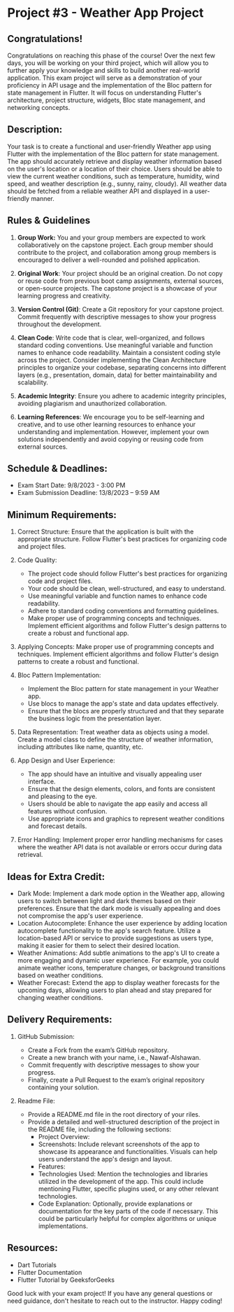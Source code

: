 # Project #3 - Weather App Project

## Congratulations!

Congratulations on reaching this phase of the course! Over the next few days, you will be working on your third project, which will allow you to further apply your knowledge and skills to build another real-world application. This exam project will serve as a demonstration of your proficiency in API usage and the implementation of the Bloc pattern for state management in Flutter. It will focus on understanding Flutter's architecture, project structure, widgets, Bloc state management, and networking concepts.

## Description:

Your task is to create a functional and user-friendly Weather app using Flutter with the implementation of the Bloc pattern for state management. The app should accurately retrieve and display weather information based on the user's location or a location of their choice. Users should be able to view the current weather conditions, such as temperature, humidity, wind speed, and weather description (e.g., sunny, rainy, cloudy). All weather data should be fetched from a reliable weather API and displayed in a user-friendly manner.

## Rules & Guidelines

1. **Group Work:** You and your group members are expected to work collaboratively on the capstone project. Each group member should contribute to the project, and collaboration among group members is encouraged to deliver a well-rounded and polished application.

2. **Original Work**: Your project should be an original creation. Do not copy or reuse code from previous boot camp assignments, external sources, or open-source projects. The capstone project is a showcase of your learning progress and creativity.

3. **Version Control (Git)**: Create a Git repository for your capstone project. Commit frequently with descriptive messages to show your progress throughout the development.

4. **Clean Code**: Write code that is clear, well-organized, and follows standard coding conventions. Use meaningful variable and function names to enhance code readability. Maintain a consistent coding style across the project. Consider implementing the Clean Architecture principles to organize your codebase, separating concerns into different layers (e.g., presentation, domain, data) for better maintainability and scalability.

5. **Academic Integrity**: Ensure you adhere to academic integrity principles, avoiding plagiarism and unauthorized collaboration.

6. **Learning References**: We encourage you to be self-learning and creative, and to use other learning resources to enhance your understanding and implementation. However, implement your own solutions independently and avoid copying or reusing code from external sources.

   

## Schedule & Deadlines:

- Exam Start Date: 9/8/2023 - 3:00 PM
- Exam Submission Deadline: 13/8/2023 – 9:59 AM

## Minimum Requirements:

1. Correct Structure:
     Ensure that the application is built with the appropriate structure. Follow Flutter's best practices for organizing code and project files.

3. Code Quality:
   - The project code should follow Flutter's best practices for organizing code and project files.
   - Your code should be clean, well-structured, and easy to understand.
   - Use meaningful variable and function names to enhance code readability.
   - Adhere to standard coding conventions and formatting guidelines.
   - Make proper use of programming concepts and techniques. Implement efficient algorithms and follow Flutter's design patterns to create a robust and functional app.

4. Applying Concepts: Make proper use of programming concepts and techniques. Implement efficient algorithms and follow Flutter's design patterns to create a robust and functional.

5. Bloc Pattern Implementation:
   - Implement the Bloc pattern for state management in your Weather app.
   - Use blocs to manage the app's state and data updates effectively.
   - Ensure that the blocs are properly structured and that they separate the business logic from the presentation layer.

6. Data Representation: Treat weather data as objects using a model. Create a model class to define the structure of weather information, including attributes like name, quantity, etc.


7. App Design and User Experience:
   - The app should have an intuitive and visually appealing user interface.
   - Ensure that the design elements, colors, and fonts are consistent and pleasing to the eye.
   - Users should be able to navigate the app easily and access all features without confusion.
   - Use appropriate icons and graphics to represent weather conditions and forecast details.

8. Error Handling: Implement proper error handling mechanisms for cases where the weather API data is not available or errors occur during data retrieval.

## Ideas for Extra Credit:
- Dark Mode: Implement a dark mode option in the Weather app, allowing users to switch between light and dark themes based on their preferences. Ensure that the dark mode is visually appealing and does not compromise the app's user experience.
- Location Autocomplete: Enhance the user experience by adding location autocomplete functionality to the app's search feature. Utilize a location-based API or service to provide suggestions as users type, making it easier for them to select their desired location.
- Weather Animations: Add subtle animations to the app's UI to create a more engaging and dynamic user experience. For example, you could animate weather icons, temperature changes, or background transitions based on weather conditions.
- Weather Forecast: Extend the app to display weather forecasts for the upcoming days, allowing users to plan ahead and stay prepared for changing weather conditions.

## Delivery Requirements:

1. GitHub Submission: 
   - Create a Fork from the exam’s GitHub repository.
   - Create a new branch with your name, i.e., Nawaf-Alshawan.
   - Commit frequently with descriptive messages to show your progress.
   - Finally, create a Pull Request to the exam’s original repository containing your solution.

2. Readme File:
   - Provide a README.md file in the root directory of your riles.
   - Provide a detailed and well-structured description of the project in the README file, including the following sections:
     - Project Overview: 
     - Screenshots: Include relevant screenshots of the app to showcase its appearance and functionalities. Visuals can help users understand the app's design and layout.
     - Features: 
     - Technologies Used: Mention the technologies and libraries utilized in the development of the app. This could include mentioning Flutter, specific plugins used, or any other relevant technologies.
     - Code Explanation: Optionally, provide explanations or documentation for the key parts of the code if necessary. This could be particularly helpful for complex algorithms or unique implementations.
    

## Resources:

- Dart Tutorials
- Flutter Documentation
- Flutter Tutorial by GeeksforGeeks

Good luck with your exam project! If you have any general questions or need guidance, don't hesitate to reach out to the instructor. Happy coding!
